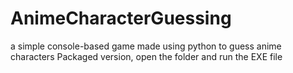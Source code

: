 # AnimeCharacterGuessing
a simple console-based game made using python to guess anime characters
Packaged version,  open the folder and run the EXE file
